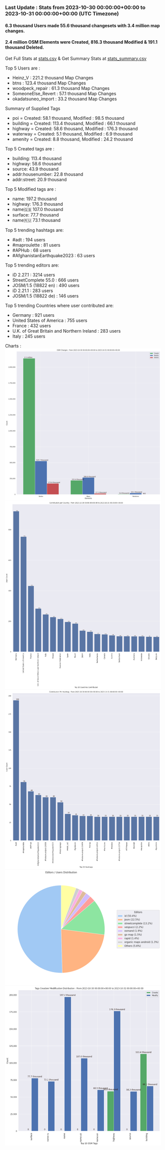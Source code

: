 ### Last Update : Stats from 2023-10-30 00:00:00+00:00 to 2023-10-31 00:00:00+00:00 (UTC Timezone)

#### 6.3 thousand Users made 55.6 thousand changesets with 3.4 million map changes.
#### 2.4 million OSM Elements were Created, 816.3 thousand Modified & 191.1 thousand Deleted.
Get Full Stats at [stats.csv](/stats/Global/Daily/stats.csv)
 & Get Summary Stats at [stats_summary.csv](/stats/Global/Daily/stats_summary.csv)

Top 5 Users are : 
- Heinz_V : 221.2 thousand Map Changes
- btns : 123.4 thousand Map Changes
- woodpeck_repair : 61.3 thousand Map Changes
- SomeoneElse_Revert : 57.1 thousand Map Changes
- okadatsuneo_import : 33.2 thousand Map Changes

Summary of Supplied Tags
- poi = Created: 58.1 thousand, Modified : 98.5 thousand
- building = Created: 113.4 thousand, Modified : 66.1 thousand
- highway = Created: 58.6 thousand, Modified : 176.3 thousand
- waterway = Created: 5.1 thousand, Modified : 6.9 thousand
- amenity = Created: 8.8 thousand, Modified : 24.2 thousand


Top 5 Created tags are :
- building: 113.4 thousand
- highway: 58.6 thousand
- source: 43.9 thousand
- addr:housenumber: 22.8 thousand
- addr:street: 20.9 thousand


Top 5 Modified tags are :
- name: 197.2 thousand
- highway: 176.3 thousand
- name:uk: 107.0 thousand
- surface: 77.7 thousand
- name:ru: 73.1 thousand


Top 5 trending hashtags are:
- #adt : 194 users
- #maproulette : 81 users
- #APHub : 68 users
- #AfghanistanEarthquake2023 : 63 users


Top 5 trending editors are:
- iD 2.27.1 : 3214 users
- StreetComplete 55.0 : 666 users
- JOSM/1.5 (18822 en) : 490 users
- iD 2.21.1 : 283 users
- JOSM/1.5 (18822 de) : 146 users


Top 5 trending Countries where user contributed are:
- Germany : 921 users
- United States of America : 755 users
- France : 432 users
- U.K. of Great Britain and Northern Ireland : 283 users
- Italy : 245 users


 Charts : 
![Alt text](./stats_osm_changes.png) 
![Alt text](./stats_users_per_country.png) 
![Alt text](./stats_users_per_hashtag.png) 
![Alt text](./stats_editors_pie_chart.png) 
![Alt text](./stats_tags.png) 
